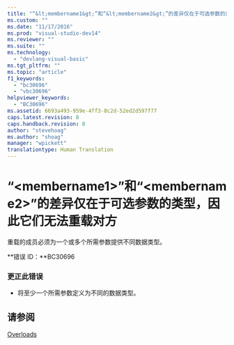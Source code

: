 ```yaml
---
title: "“&lt;membername1&gt;”和“&lt;membername2&gt;”的差异仅在于可选参数的类型，因此它们无法重载对方 | Microsoft Docs"
ms.custom: ""
ms.date: "11/17/2016"
ms.prod: "visual-studio-dev14"
ms.reviewer: ""
ms.suite: ""
ms.technology: 
  - "devlang-visual-basic"
ms.tgt_pltfrm: ""
ms.topic: "article"
f1_keywords: 
  - "bc30696"
  - "vbc30696"
helpviewer_keywords: 
  - "BC30696"
ms.assetid: 6693a493-959e-4ff3-8c2d-52ed2d597f77
caps.latest.revision: 8
caps.handback.revision: 8
author: "stevehoag"
ms.author: "shoag"
manager: "wpickett"
translationtype: Human Translation
---
```

# “&lt;membername1&gt;”和“&lt;membername2&gt;”的差异仅在于可选参数的类型，因此它们无法重载对方
重载的成员必须为一个或多个所需参数提供不同数据类型。  
  
 **错误 ID：**BC30696  
  
### 更正此错误  
  
-   将至少一个所需参数定义为不同的数据类型。  
  
## 请参阅  
 [Overloads](../../visual-basic/language-reference/modifiers/overloads.md)